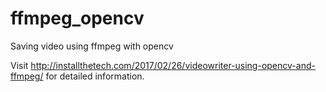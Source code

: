 # ffmpeg_opencv
Saving video using ffmpeg with opencv

Visit http://installthetech.com/2017/02/26/videowriter-using-opencv-and-ffmpeg/ for detailed information.
